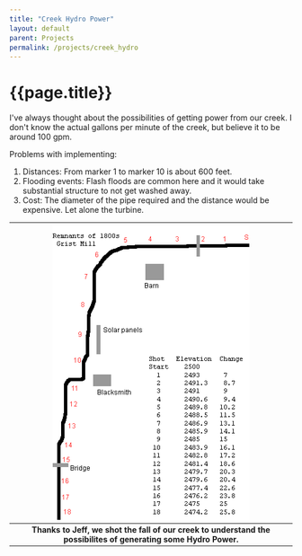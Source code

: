 ```yaml
---
title: "Creek Hydro Power"
layout: default
parent: Projects
permalink: /projects/creek_hydro
---
```

# {{page.title}}

I've always thought about the possibilities of getting power from our creek.   I don't know the actual gallons per minute of the creek, but believe it to be around 100 gpm.

Problems with implementing:
1. Distances:  From marker 1 to marker 10 is about 600 feet.
2. Flooding events:   Flash floods are common here and it would take substantial structure to not get washed away.
3. Cost:  The diameter of the pipe required and the distance would be expensive.  Let alone the turbine.

| ![Creek Elevation](/assets/images/creek%20elevation.png) |
| :---: |
| <b>Thanks to Jeff, we shot the fall of our creek to understand the possibilites of generating some Hydro Power.</b> |
